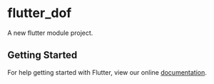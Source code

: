 # flutter_dof

A new flutter module project.

## Getting Started

For help getting started with Flutter, view our online
[documentation](https://flutter.io/).
